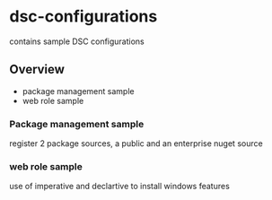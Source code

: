 # dsc-configurations
contains sample DSC configurations
## Overview
* package management sample
* web role sample

### Package management sample
register 2 package sources, a public and an enterprise nuget source

### web role sample
use of imperative and declartive to install windows features
